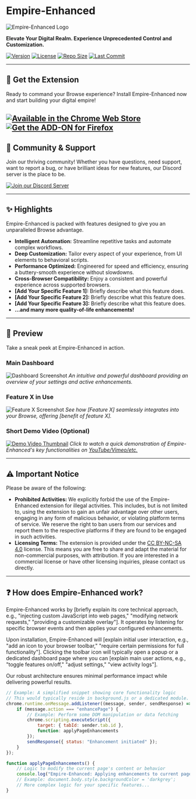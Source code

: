 # Empire-Enhanced

![Empire-Enhanced Logo](uploaded:icon128.png-8fa4b8c0-595d-40d0-84bf-f3c310c5ba92)

**Elevate Your Digital Realm. Experience Unprecedented Control and Customization.**

[![Version](https://img.shields.io/badge/version-1.0.0-blue.svg)](https://github.com/Sadat41/Empire-Enhanced)
[![License](https://img.shields.io/badge/license-MIT-green.svg)](LICENSE.md)
[![Repo Size](https://img.shields.io/github/repo-size/Sadat41/Empire-Enhanced?label=repo%20size&color=orange)](https://github.com/Sadat41/Empire-Enhanced)
[![Last Commit](https://img.shields.io/github/last-commit/Sadat41/Empire-Enhanced?label=last%20commit&color=lightgrey)](https://github.com/Sadat41/Empire-Enhanced/commits/main)

---

## 🚀 Get the Extension

Ready to command your Browse experience? Install Empire-Enhanced now and start building your digital empire!

[![Available in the Chrome Web Store](https://img.shields.io/badge/-GET%20IT%20ON%20CHROME%20WEB%20STORE-4285F4?style=for-the-badge&logo=google-chrome&logoColor=white&link=YOUR_CHROME_WEB_STORE_LINK_HERE)](YOUR_CHROME_WEB_STORE_LINK_HERE)
[![Get the ADD-ON for Firefox](https://img.shields.io/badge/-GET%20THE%20ADD--ON%20FOR%20FIREFOX-FF7139?style=for-the-badge&logo=firefox&logoColor=white&link=YOUR_FIREFOX_ADDON_LINK_HERE)](YOUR_FIREFOX_ADDON_LINK_HERE)
---

## 🤝 Community & Support

Join our thriving community! Whether you have questions, need support, want to report a bug, or have brilliant ideas for new features, our Discord server is the place to be.

[![Join our Discord Server](https://img.shields.io/badge/-JOIN%20OUR%20DISCORD-7289DA?style=for-the-badge&logo=discord&logoColor=white&link=YOUR_DISCORD_INVITE_LINK_HERE)](YOUR_DISCORD_INVITE_LINK_HERE)

---

## ✨ Highlights

Empire-Enhanced is packed with features designed to give you an unparalleled Browse advantage.

* **Intelligent Automation:** Streamline repetitive tasks and automate complex workflows.
* **Deep Customization:** Tailor every aspect of your experience, from UI elements to behavioral scripts.
* **Performance Optimized:** Engineered for speed and efficiency, ensuring a buttery-smooth experience without slowdowns.
* **Cross-Browser Compatibility:** Enjoy a consistent and powerful experience across supported browsers.
* **[Add Your Specific Feature 1]:** Briefly describe what this feature does.
* **[Add Your Specific Feature 2]:** Briefly describe what this feature does.
* **[Add Your Specific Feature 3]:** Briefly describe what this feature does.
* **...and many more quality-of-life enhancements!**

---

## 📸 Preview

Take a sneak peek at Empire-Enhanced in action.

### Main Dashboard

![Dashboard Screenshot](https://placehold.co/1200x675/333333/ffffff?text=YOUR_DASHBOARD_SCREENSHOT_HERE)
*An intuitive and powerful dashboard providing an overview of your settings and active enhancements.*

### Feature X in Use

![Feature X Screenshot](https://placehold.co/1200x675/555555/ffffff?text=YOUR_FEATURE_X_SCREENSHOT_HERE)
*See how [Feature X] seamlessly integrates into your Browse, offering [benefit of feature X].*

### Short Demo Video (Optional)

[![Demo Video Thumbnail](https://placehold.co/1200x675/777777/ffffff?text=YOUR_VIDEO_THUMBNAIL_HERE)](YOUR_VIDEO_LINK_HERE)
*Click to watch a quick demonstration of Empire-Enhanced's key functionalities on [YouTube/Vimeo/etc.](YOUR_VIDEO_LINK_HERE)*

---

## ⚠️ Important Notice

Please be aware of the following:

* **Prohibited Activities:** We explicitly forbid the use of the Empire-Enhanced extension for illegal activities. This includes, but is not limited to, using the extension to gain an unfair advantage over other users, engaging in any form of malicious behavior, or violating platform terms of service. We reserve the right to ban users from our services and report them to the respective platforms if they are found to be engaged in such activities.
* **Licensing Terms:** The extension is provided under the [CC BY-NC-SA 4.0](https://creativecommons.org/licenses/by-nc-sa/4.0/) license. This means you are free to share and adapt the material for non-commercial purposes, with attribution. If you are interested in a commercial license or have other licensing inquiries, please contact us directly.

---

## ❓ How does Empire-Enhanced work?

Empire-Enhanced works by [briefly explain its core technical approach, e.g., "injecting custom JavaScript into web pages," "modifying network requests," "providing a customizable overlay"]. It operates by listening for specific browser events and then applies your configured enhancements.

Upon installation, Empire-Enhanced will [explain initial user interaction, e.g., "add an icon to your browser toolbar," "require certain permissions for full functionality"]. Clicking the toolbar icon will typically open a popup or a dedicated dashboard page where you can [explain main user actions, e.g., "toggle features on/off," "adjust settings," "view activity logs"].

Our robust architecture ensures minimal performance impact while delivering powerful results.

```javascript
// Example: A simplified snippet showing core functionality logic
// This would typically reside in background.js or a dedicated module.
chrome.runtime.onMessage.addListener((message, sender, sendResponse) => {
    if (message.action === "enhancePage") {
        // Example: Perform some DOM manipulation or data fetching
        chrome.scripting.executeScript({
            target: { tabId: sender.tab.id },
            function: applyPageEnhancements
        });
        sendResponse({ status: "Enhancement initiated" });
    }
});

function applyPageEnhancements() {
    // Logic to modify the current page's content or behavior
    console.log("Empire-Enhanced: Applying enhancements to current page.");
    // Example: document.body.style.backgroundColor = 'darkgrey';
    // More complex logic for your specific features...
}